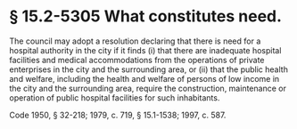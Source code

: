 # § 15.2-5305 What constitutes need.

<p>The council may adopt a resolution declaring that there is need for a hospital authority in the city if it finds (i) that there are inadequate hospital facilities and medical accommodations from the operations of private enterprises in the city and the surrounding area, or (ii) that the public health and welfare, including the health and welfare of persons of low income in the city and the surrounding area, require the construction, maintenance or operation of public hospital facilities for such inhabitants.</p><p>Code 1950, § 32-218; 1979, c. 719, § 15.1-1538; 1997, c. 587.</p>